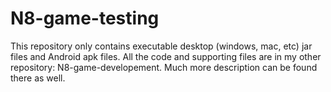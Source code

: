 # N8-game-testing
This repository only contains executable desktop (windows, mac, etc) jar files and Android apk files.
All the code and supporting files are in my other repository: N8-game-developement.
Much more description can be found there as well.
